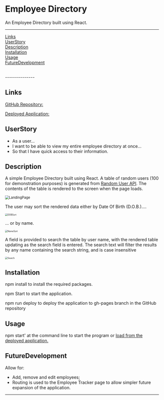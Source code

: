 # Employee Directory

An Employee Directory built using React.

---------------

[Links](#Links)
<br>
[UserStory](#UserStory)
<br>
[Description](#Description)
<br>
[Installation](#Installation)
<br>
[Usage](#Usage)
<br>
[FutureDevelopment](#FutureDevelopment)

<br>
---------------

## Links

[GitHub Repository:](https://github.com/RAMulc/EmployeeDirectory)

[Deployed Application:](https://ramulc.github.io/EmployeeDirectory/)

## **UserStory**

- As a user...
- I want to be able to view my entire employee directory at once... 
- So that I have quick access to their information.

## Description

A simple Employee Directory built using React. A table of random users (100 for demonstration purposes) is generated from [Random User API](https://randomuser.me/). The contents of the table is rendered to the screen when the page loads. 

<img src="E:\UWA\Homework\UWA_HW19_EmployeeDirectory\assets\img\LandingPage.png" alt="LandingPage" style="zoom: 80%;" />

The user may sort the rendered data either by Date Of Birth (D.O.B.)....

<img src="E:\UWA\Homework\UWA_HW19_EmployeeDirectory\assets\img\DOBSort.png" alt="DOBSort" style="zoom:50%;" />

... or by name.

<img src="E:\UWA\Homework\UWA_HW19_EmployeeDirectory\assets\img\NameSort.png" alt="NameSort" style="zoom:50%;" />

A field is provided to search the table by user name, with the rendered table updating as the search field is entered. The search text will filter the results by any name containing the search string, and is case insensitive

<img src="E:\UWA\Homework\UWA_HW19_EmployeeDirectory\assets\img\Search.png" alt="Search" style="zoom: 50%;" />

## Installation

npm install to install the required packages.

npm Start to start the application. 

npm run deploy to deploy the application to gh-pages branch in the GitHub repository 

## Usage

npm start' at the command line to start the program or [load from the deployed application.](https://ramulc.github.io/EmployeeDirectory/)


## FutureDevelopment

Allow for:

- Add, remove and edit employees;
- Routing is used to the Employee Tracker page to allow simpler future expansion of the application.



---------------

